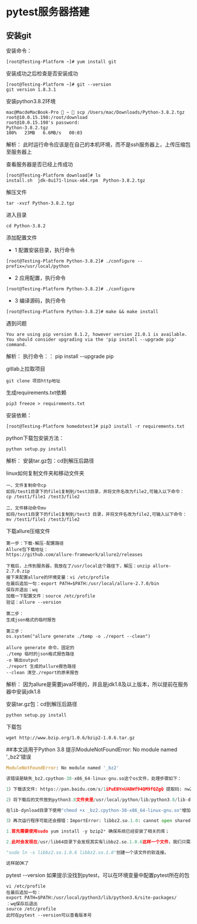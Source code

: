 # pytest服务器搭建

## 安装git

安装命令：
```shell script
[root@Testing-Platform ~]# yum install git
```

安装成功之后检查是否安装成功
```shell script
[root@Testing-Platform ~]# git --version
git version 1.8.3.1
```

安装python3.8.2环境
```shell script
mac@MacdeMacBook-Pro  ~  scp /Users/mac/Downloads/Python-3.8.2.tgz root@10.0.15.198:/root/download
root@10.0.15.198's password:
Python-3.8.2.tgz                                                   100%   23MB   6.6MB/s   00:03
```
解析：
此时运行命令应该是在自己的本机环境，而不是ssh服务器上，上传压缩包至服务器上

查看服务器是否已经上传成功
```shell script
[root@Testing-Platform download]# ls
install.sh  jdk-8u171-linux-x64.rpm  Python-3.8.2.tgz
```

解压文件
```shell script
tar -xvzf Python-3.8.2.tgz
```

进入目录
```shell script
cd Python-3.8.2
```

添加配置文件
* 1 配置安装目录，执行命令
```shell script
[root@Testing-Platform Python-3.8.2]# ./configure --prefix=/usr/local/python
```

* 2 应用配置，执行命令
```shell script
[root@Testing-Platform Python-3.8.2]# ./configure
```
* 3 编译源码，执行命令
```shell script
[root@Testing-Platform Python-3.8.2]# make && make install
```

遇到问题
```shell script
You are using pip version 8.1.2, however version 21.0.1 is available.
You should consider upgrading via the 'pip install --upgrade pip' command.
```
解析：
执行命令：： pip install --upgrade pip

gitlab上拉取项目
```shell script
git clone 项目http地址
```
生成requirements.txt依赖
```shell script
pip3 freeze > requirements.txt
```
安装依赖：
```shell script
[root@Testing-Platform homedotest]# pip3 install -r requirements.txt
```

python下载包安装方法：
```shell script
python setup.py install
```
解析：
安装tar.gz包：cd到解压后路径

linux如何复制文件夹和移动文件夹
```shell script
一、文件复制命令cp
如将/test1目录下的file1复制到/test3目录，并将文件名改为file2,可输入以下命令：
cp /test1/file1 /test3/file2

二、文件移动命令mv
如将/test1目录下的file1复制到/test3 目录，并将文件名改为file2,可输入以下命令：
mv /test1/file1 /test3/file2
```


下载allure压缩文件
```shell script
第一步：下载-解压-配置路径
Allure包下载地址：
https://github.com/allure-framework/allure2/releases

下载后，上传到服务器，我放在了/usr/local这个路径下，解压：unzip allure-2.7.0.zip
接下来配置allure的环境变量：vi /etc/profile
在最后追加一句：export PATH=$PATH:/usr/local/allure-2.7.0/bin
保存并退出：wq
加载一下配置文件：source /etc/profile
验证：allure --version

第二步：
生成json格式的临时报告

第三步：
os.system("allure generate ./temp -o ./report --clean")

allure generate 命令，固定的
./temp 临时的json格式报告路径
-o 输出output
./report 生成的allure报告路径
--clean 清空./report的原来报告
```
解析：
因为allure是需要java环境的，并且是jdk1.8及以上版本，所以提前在服务器中安装jdk1.8

安装tar.gz包：cd到解压后路径
```shell script
python setup.py install
```

下载包
```shell script
wget http://www.bzip.org/1.0.6/bzip2-1.0.6.tar.gz
```

##本文适用于Python 3.8 提示ModuleNotFoundError: No module named '_bz2'错误
```python
ModuleNotFoundError: No module named '_bz2'

该错误是缺失_bz2.cpython-38-x86_64-linux-gnu.so这个os文件，处理步骤如下：

1）下载该文件: https://pan.baidu.com/s/1iPuEBYnUABWf94QM9fQZgQ 提取码: nw2g

2）将下载后的文件放到python3.8文件夹里/usr/local/python/lib/python3.8/lib-dynload/目录下；

在lib-dynload目录下使用"chmod +x _bz2.cpython-38-x86_64-linux-gnu.so"增加该文件的可执行权限

3）再次运行程序可能还会报错：ImportError: libbz2.so.1.0: cannot open shared object file: No such file or directory

1.首先需要使用sudo yum install -y bzip2* 确保系统已经安装了相关的库；

2.此时会发现在/usr/lib64目录下会发现其实有libbz2.so.1.0.6这样一个文件，我们只需要在该目录下使用命令

"sudo ln -s libbz2.so.1.0.6 libbz2.so.1.0"创建一个该文件的软连接。

这样就OK了
```


pytest --version
如果提示没找到pytest，可以在环境变量中配置pytest所在的包
```shell script
vi /etc/profile
在最后追加一句：
export PATH=$PATH:/usr/local/python3/lib/python3.6/site-packages/
：wq保存后退出
source /etc/profile
此时在pytest --version可以查看版本号
```
